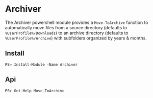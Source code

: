 # Archiver

The Archiver powershell module provides a `Move-ToArchive` function to automatically move files from a source directory (defaults to `%UserProfile%/Downloads`) to an archive directory (defaults to `%UserProfile%/Archive`) with subfolders organized by years & months.

## Install

```
PS> Install-Module -Name Archiver
```

## Api

```
PS> Get-Help Move-ToArchive
```